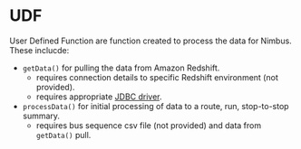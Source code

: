 # UDF

User Defined Function are function created to process the data for Nimbus. These inclucde:

* `getData()` for pulling the data from Amazon Redshift.
  + requires connection details to specific Redshift environment (not provided).
  + requires appropriate [JDBC driver](http://docs.aws.amazon.com/redshift/latest/mgmt/configure-jdbc-connection.html).
* `processData()` for initial processing of data to a route, run, stop-to-stop summary.
  + requires bus sequence csv file (not provided) and data from `getData()` pull.
